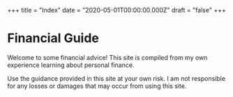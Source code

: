 +++
title = "Index"
date = "2020-05-01T00:00:00.000Z"
draft = "false"
+++

# Financial Guide

Welcome to some financial advice! This site is compiled from my own experience learning about personal finance.

Use the guidance provided in this site at your own risk. I am not responsible for any losses or damages that may occur from using this site.
